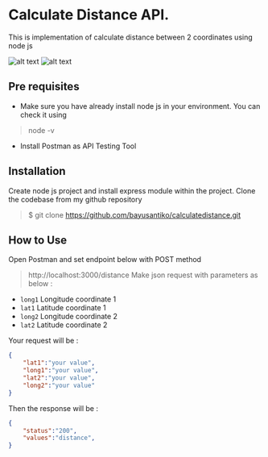 # Calculate Distance API.
This is implementation of calculate distance between 2 coordinates using node js

![alt text](https://img.shields.io/badge/version-0.1-blue)
![alt text](https://img.shields.io/badge/express-4.17.1-green)


## Pre requisites
* Make sure you have already install node js in your environment. You can check it using
>  node -v

* Install Postman as API Testing Tool

## Installation
Create node js project and install express module within the project.
Clone the codebase from my github repository
>  $ git clone https://github.com/bayusantiko/calculatedistance.git

## How to Use
Open Postman and set endpoint below with POST method
>  http://localhost:3000/distance
Make json request with parameters as below :

* `long1` Longitude coordinate 1
* `lat1` Latitude coordinate 1
* `long2` Longitude coordinate 2
* `lat2` Latitude coordinate 2

Your request will be :
```json
{
	"lat1":"your value",
	"long1":"your value",
	"lat2":"your value",
	"long2":"your value"
}
```
Then the response will be :
```json
{
	"status":"200",
	"values":"distance",
}

